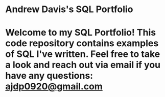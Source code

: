 # Andrew Davis's SQL Portfolio

# Welcome to my SQL Portfolio! This code repository contains examples of SQL I've written. Feel free to take a look and reach out via email if you have any questions: ajdp0920@gmail.com
